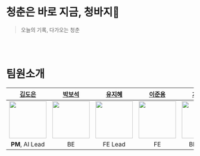 # 청춘은 바로 지금, 청바지👖
> 오늘의 기록, 다가오는 청춘

<br><br>

# 팀원소개
| **[김도은](https://github.com/doeunyy)** | **[박보석](https://github.com/boseok-park)** | **[유지혜](https://github.com/jihyeyoo)** | **[이준용](https://github.com/junyonglee2)** | **[차소연](https://github.com/Soyeon-Cha)** |
| :---: | :---: | :---: | :---: | :---: |
| <img src="https://avatars.githubusercontent.com/doeunyy" width="100" height="100" /> | <img src="https://avatars.githubusercontent.com/boseok-park" width="100" height="100" /> | <img src="https://avatars.githubusercontent.com/jihyeyoo" width="100" height="100" /> | <img src="https://avatars.githubusercontent.com/junyonglee2" width="100" height="100" /> | <img src="https://avatars.githubusercontent.com/Soyeon-Cha" width="100" height="100" /> | 
| **PM**, AI Lead | BE | FE Lead | FE | BE Lead |
